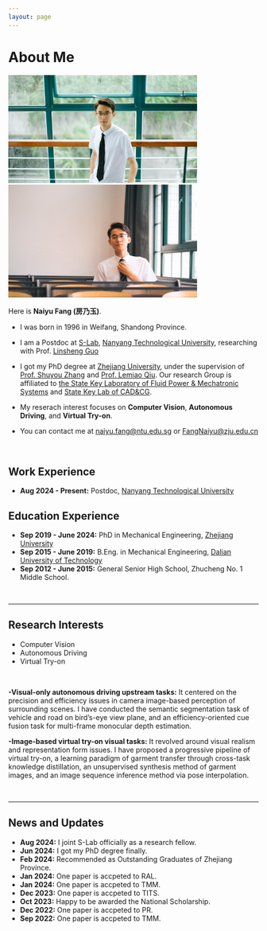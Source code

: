 ```yaml
---
layout: page
---
```


# About Me

<img src="blogs/web.assets/naiyufang_zju2.jpg" class="floatpic" width="380" height="">

<br>

  Here is **Naiyu Fang (房乃玉)**. 
- I was born in 1996 in Weifang, Shandong Province.
- I am a Postdoc at [S-Lab](https://www.ntu.edu.sg/s-lab), [Nanyang Technological University](https://www.ntu.edu.sg/), researching with Prof. [Linsheng Guo](https://guosheng.github.io/)
- I got my PhD degree at [Zhejiang University](https://www.zju.edu.cn/english/), under the supervision of [Prof. Shuyou Zhang](https://person.zju.edu.cn/en/0092066) and [Prof. Lemiao Qiu](https://person.zju.edu.cn/en/english_my_freetown). Our research Group is affiliated to [the State Key Laboratory of Fluid Power & Mechatronic Systems](http://sklofp.zju.edu.cn/sklen/) and [State Key Lab of CAD&CG](http://www.cad.zju.edu.cn/english.html). 
- My reserach interest focuses on __Computer Vision__, __Autonomous Driving__, and __Virtual Try-on__.  

- You can contact me at naiyu.fang@ntu.edu.sg or FangNaiyu@zju.edu.cn

<br>

## Work Experience
- **Aug 2024 - Present:** Postdoc, [Nanyang Technological University](https://www.ntu.edu.sg/)

## Education Experience

- **Sep 2019 - June 2024:** PhD in Mechanical Engineering, [Zhejiang University](https://www.zju.edu.cn/english/)
- **Sep 2015 - June 2019:** B.Eng. in Mechanical Engineering, [Dalian University of Technology](https://en.dlut.edu.cn/)
- **Sep 2012 - June 2015:** General Senior High School, Zhucheng No. 1 Middle School.

<br>

---

## Research Interests

- Computer Vision
- Autonomous Driving
- Virtual Try-on

<br>

**-Visual-only autonomous driving upstream tasks:** It centered on the precision and efficiency issues in camera image-based perception of surrounding scenes. I have conducted the semantic segmentation task of vehicle and road on bird’s-eye view plane, and an efficiency-oriented cue fusion task for multi-frame monocular depth estimation.

**-Image-based virtual try-on visual tasks:** It revolved around visual realism and representation form issues. I have proposed a progressive pipeline of virtual try-on, a learning paradigm of garment transfer through cross-task knowledge
distillation, an unsupervised synthesis method of garment images, and an image sequence inference method via pose interpolation.

<br>

---

## News and Updates
- **Aug 2024:** I joint S-Lab officially as a research fellow.
- **Jun 2024:** I got my PhD degree finally.
- **Feb 2024:** Recommended as Outstanding Graduates of Zhejiang Province.
- **Jan 2024:** One paper is accpeted to RAL.
- **Jan 2024:** One paper is accpeted to TMM.
- **Dec 2023:** One paper is accpeted to TITS.
- **Oct 2023:** Happy to be awarded the National Scholarship.
- **Dec 2022:** One paper is accpeted to PR.
- **Sep 2022:** One paper is accpeted to TMM.


<br>
